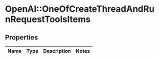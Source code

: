 # OpenAI::OneOfCreateThreadAndRunRequestToolsItems

## Properties
Name | Type | Description | Notes
------------ | ------------- | ------------- | -------------

